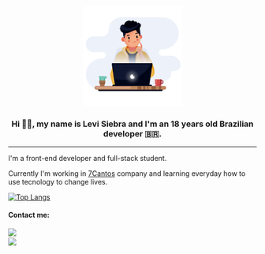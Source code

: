 <div align="center">
    <img src="https://github.com/Levils114/Levils114/blob/main/readme-gif.gif" width="40%"/>
</div>

<h3 align="center">Hi 👋🏼, my name is Levi Siebra and I'm an 18 years old Brazilian developer 🇧🇷.</h3>
<hr width="100%"/>

<p>I'm a front-end developer and full-stack student.</p> 
<p>Currently I'm working in <a href="https://www.7cantos.com/">7Cantos</a> company and learning everyday how to use tecnology to change lives.</p>

[![Top Langs](https://github-readme-stats.vercel.app/api/top-langs/?username=Levils114&layout=compact)](https://github.com/anuraghazra/github-readme-stats)

<h4>Contact me:</h4>
  <a align="center" href="https://www.linkedin.com/in/levi-siebra/">
     <img src="https://camo.githubusercontent.com/ad0dcb9c417a834373f540824ff76604367ca4380b490f795735b4dc6afbfb41/68747470733a2f2f696d672e736869656c64732e696f2f62616467652f2d4c696e6b6564496e2d626c75653f7374796c653d666c61742d737175617265266c6f676f3d4c696e6b6564696e266c6f676f436f6c6f723d7768697465266c696e6b3d68747470733a2f2f7777772e6c696e6b6564696e2e636f6d2f696e2f7361756c6f6a6f61622f"/>
  </a>
  <br/>
  <a href="mailto:levils114@gmail.com">
     <img src="https://img.shields.io/badge/-levils114@gmail.com-red?style=flat-square&logo=levils114@gmail.comlogoColor=white&link=levils114@gmail.com" />
  </a>


